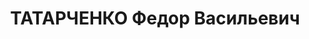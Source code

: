 ---
title: ТАТАРЧЕНКО Федор Васильевич
description: '1903 р., м. Олександрія Катеринославської губ., українець, з робітників,
  чл. ВКП(б), освіта початкова, інструктор політвідділу Сталінської залізниці.

  01.11.1937 р.звинувачений у належності до к/рев. організації, ув''язнений до ВТТ
  на 10 р.

  Реабілітований 28.09.1942 р.'
---